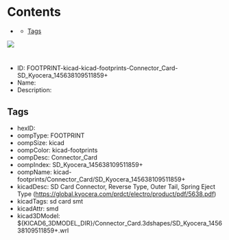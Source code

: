 



Contents
========

* [](#)
	* [Tags](#tags)
  
![][im]
# 

- ID: FOOTPRINT-kicad-kicad-footprints-Connector_Card-SD_Kyocera_145638109511859+
- Name: 
- Description: 

## Tags

- hexID: 
- oompType: FOOTPRINT
- oompSize: kicad
- oompColor: kicad-footprints
- oompDesc: Connector_Card
- oompIndex: SD_Kyocera_145638109511859+
- oompName: kicad-footprints/Connector_Card/SD_Kyocera_145638109511859+
- kicadDesc: SD Card Connector, Reverse Type, Outer Tail, Spring Eject Type (https://global.kyocera.com/prdct/electro/product/pdf/5638.pdf)
- kicadTags: sd card smt
- kicadAttr: smd
- kicad3DModel: ${KICAD6_3DMODEL_DIR}/Connector_Card.3dshapes/SD_Kyocera_145638109511859+.wrl



[im]: image.png
